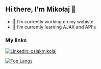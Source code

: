 ## Hi there, I'm Mikołaj 👋

-   🔭 I’m currently working on my webiste
-   🌱 I’m currently learning AJAX and API's

### My links

[![Linkedin: osiakmikolaj](https://img.shields.io/badge/-osiakmikolaj-blue?style=flat-square&logo=Linkedin&logoColor=white&link=https://www.linkedin.com/in/osiakmikolaj/)](https://www.linkedin.com/in/osiakmikolaj/)

[![Top Langs](https://github-readme-stats.vercel.app/api/top-langs/?username=osiakmikolaj&layout=compact)](https://github.com/osiakmikolaj/github-readme-stats)

<!-- ![Mikołaj's GitHub stats](https://github-readme-stats.vercel.app/api?username=osiakmikolaj&hide=contribs&count_private=true&show_icons=true) -->
